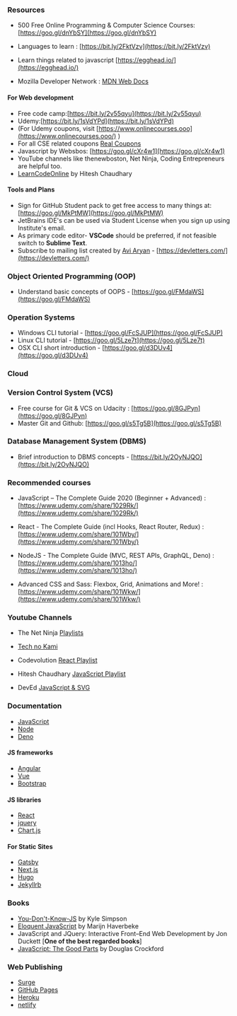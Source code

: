 ### Resources

- 500 Free Online Programming &amp; Computer Science Courses: [https://goo.gl/dnYbSY](https://goo.gl/dnYbSY)

- Languages to learn : [https://bit.ly/2FktVzv](https://bit.ly/2FktVzv)

- Learn things related to javascript [https://egghead.io/](https://egghead.io/)

- Mozilla Developer Network : [MDN Web Docs](https://developer.mozilla.org/en-US/)

#### For Web development

- Free code camp:[https://bit.ly/2v55qyu](https://bit.ly/2v55qyu)
- Udemy:[https://bit.ly/1sVdYPd](https://bit.ly/1sVdYPd)
- (For Udemy coupons, visit [https://www.onlinecourses.ooo](https://www.onlinecourses.ooo/) )
- For all CSE related coupons [Real Coupons](https://www.real.discount/)
- Javascript by Websbos: [https://goo.gl/cXr4w1](https://goo.gl/cXr4w1)
- YouTube channels like thenewboston, Net Ninja, Coding Entrepreneurs are helpful too.
- [LearnCodeOnline](https://courses.learncodeonline.in/learn) by Hitesh Chaudhary 

#### Tools and Plans

- Sign for GitHub Student pack to get free access to many things at: [https://goo.gl/MkPtMW](https://goo.gl/MkPtMW)
- JetBrains IDE&#39;s can be used via Student License when you sign up using Institute&#39;s email.
- As primary code editor- **VSCode** should be preferred, if not feasible switch to **Sublime Text**.
- Subscribe to mailing list created by [Avi Aryan](https://github.com/aviaryan/) - [https://devletters.com/](https://devletters.com/)

### Object Oriented Programming (OOP)

- Understand basic concepts of OOPS - [https://goo.gl/FMdaWS](https://goo.gl/FMdaWS)

### Operation Systems

- Windows CLI tutorial - [https://goo.gl/FcSJUP](https://goo.gl/FcSJUP)
- Linux CLI tutorial - [https://goo.gl/5Lze7t](https://goo.gl/5Lze7t)
- OSX CLI short introduction - [https://goo.gl/d3DUv4](https://goo.gl/d3DUv4)

### Cloud

### Version Control System (VCS)

- Free course for Git &amp; VCS on Udacity : [https://goo.gl/8GJPyn](https://goo.gl/8GJPyn)
- Master Git and Github: [https://goo.gl/s5Tg5B](https://goo.gl/s5Tg5B)

### Database Management System (DBMS)

- Brief introduction to DBMS concepts - [https://bit.ly/2OyNJQO](https://bit.ly/2OyNJQO)

### Recommended courses 

- JavaScript – The Complete Guide 2020 (Beginner + Advanced) : [https://www.udemy.com/share/1029Rk/](https://www.udemy.com/share/1029Rk/)

- React - The Complete Guide (incl Hooks, React Router, Redux) : [https://www.udemy.com/share/101Wby/](https://www.udemy.com/share/101Wby/)

- NodeJS - The Complete Guide (MVC, REST APIs, GraphQL, Deno) : [https://www.udemy.com/share/1013ho/](https://www.udemy.com/share/1013ho/)

- Advanced CSS and Sass: Flexbox, Grid, Animations and More! : [https://www.udemy.com/share/101Wkw/](https://www.udemy.com/share/101Wkw/)

### Youtube Channels 

- The Net Ninja [Playlists](https://www.youtube.com/channel/UCW5YeuERMmlnqo4oq8vwUpg/playlists)

- [Tech no Kami](https://www.youtube.com/channel/UCEOlPDwCfKExEiyBrIo4gOg/featured)

- Codevolution [React Playlist](https://www.youtube.com/playlist?list=PLC3y8-rFHvwgg3vaYJgHGnModB54rxOk3)

- Hitesh Chaudhary [JavaScript Playlist](https://www.youtube.com/playlist?list=PLC3y8-rFHvwgg3vaYJgHGnModB54rxOk3)

- DevEd [JavaScript & SVG](https://www.youtube.com/channel/UClb90NQQcskPUGDIXsQEz5Q)

### Documentation

- [JavaScript](https://developer.mozilla.org/en-US/docs/Web/javascript)
- [Node](https://nodejs.org/en/docs/)
- [Deno](https://doc.deno.land/https/github.com/denoland/deno/releases/latest/download/lib.deno.d.ts)

#### JS frameworks
- [Angular](https://angular.io/docs)
- [Vue](https://vuejs.org/v2/guide/)
- [Bootstrap](https://getbootstrap.com/docs/4.5/getting-started/introduction/)

#### JS libraries 
- [React](https://reactjs.org/docs/getting-started.html)
- [jquery](https://api.jquery.com/)
- [Chart.js](https://www.chartjs.org/docs/latest/)

#### For Static Sites

- [Gatsby](https://www.gatsbyjs.com/docs/)
- [Next.js](https://nextjs.org/docs)
- [Hugo](https://gohugo.io/documentation/)
- [Jekyllrb](https://jekyllrb.com/docs/)

### Books

- [You-Don't-Know-JS](https://github.com/getify/You-Dont-Know-JS) by Kyle Simpson
- [Eloquent JavaScript](https://eloquentjavascript.net/Eloquent_JavaScript.pdf) by Marijn Haverbeke
- JavaScript and JQuery: Interactive Front–End Web Development by Jon Duckett [**One of the best regarded books**]
- [JavaScript: The Good Parts](https://www.academia.edu/40689789/JavaScript_The_Good_Parts_by_Douglas_Crockford) by Douglas Crockford

### Web Publishing 

- [Surge](https://surge.sh/)
- [GitHub Pages](https://pages.github.com/)
- [Heroku](https://devcenter.heroku.com/)
- [netlify](https://www.netlify.com/)